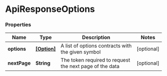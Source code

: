 # ApiResponseOptions

### Properties
Name | Type | Description | Notes
------------ | ------------- | ------------- | -------------
**options** | [**[Option]**](Option.md) | A list of options contracts with the given symbol | [optional] 
**nextPage** | **String** | The token required to request the next page of the data | [optional] 




